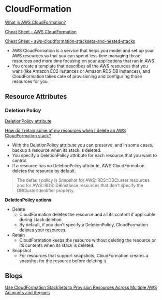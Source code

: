 # CloudFormation

[What is AWS CloudFormation?](https://docs.aws.amazon.com/AWSCloudFormation/latest/UserGuide/Welcome.html)

[Cheat Sheet - AWS CloudFormation](https://tutorialsdojo.com/aws-cloudformation)

[Cheat Sheet - aws-cloudformation-stacksets-and-nested-stacks](https://tutorialsdojo.com/aws-cloudformation-stacksets-and-nested-stacks)

- AWS CloudFormation is a service that helps you model and set up your AWS resources so that you can spend less time managing those resources and more time focusing on your applications that run in AWS.
- You create a template that describes all the AWS resources that you want (like Amazon EC2 instances or Amazon RDS DB instances), and CloudFormation takes care of provisioning and configuring those resources for you.


## Resource Attributes

### Deletion Policy

[DeletionPolicy attribute](https://docs.aws.amazon.com/AWSCloudFormation/latest/UserGuide/aws-attribute-deletionpolicy.html)

[How do I retain some of my resources when I delete an AWS CloudFormation stack?](https://aws.amazon.com/premiumsupport/knowledge-center/delete-cf-stack-retain-resources)

- With the DeletionPolicy attribute you can preserve, and in some cases, backup a resource when its stack is deleted.
- You specify a DeletionPolicy attribute for each resource that you want to control.
- If a resource has no DeletionPolicy attribute, AWS CloudFormation deletes the resource by default.

> The default policy is Snapshot for AWS::RDS::DBCluster resources and for AWS::RDS::DBInstance resources that don't specify the DBClusterIdentifier property.

**DeletionPolicy options**

- Delete
  - CloudFormation deletes the resource and all its content if applicable during stack deletion
  - By default, if you don't specify a DeletionPolicy, CloudFormation deletes your resources.
- Retain
  - CloudFormation keeps the resource without deleting the resource or its contents when its stack is deleted.
- Snapshot
  - For resources that support snapshots, CloudFormation creates a snapshot for the resource before deleting it
  

## Blogs

[Use CloudFormation StackSets to Provision Resources Across Multiple AWS Accounts and Regions](https://aws.amazon.com/blogs/aws/use-cloudformation-stacksets-to-provision-resources-across-multiple-aws-accounts-and-regions)

